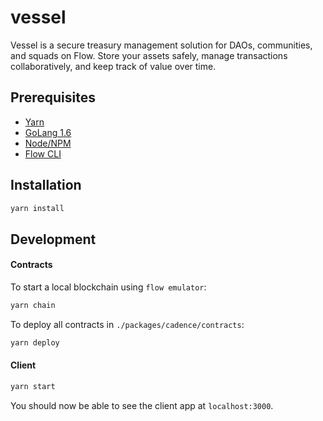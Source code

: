 # vessel

Vessel is a secure treasury management solution for DAOs, communities, and squads on Flow. Store your assets safely, manage transactions collaboratively, and keep track of value over time.

## Prerequisites

- [Yarn](https://classic.yarnpkg.com/lang/en/docs/install)
- [GoLang 1.6](https://golang.org/doc/install)
- [Node/NPM](https://docs.npmjs.com/downloading-and-installing-node-js-and-npm)
- [Flow CLI](https://docs.onflow.org/flow-cli/install/)

## Installation

```bash
yarn install
```

## Development

#### Contracts

To start a local blockchain using `flow emulator`:

```bash
yarn chain
```

To deploy all contracts in `./packages/cadence/contracts`:

```bash
yarn deploy
```

#### Client

```bash
yarn start
```

You should now be able to see the client app at `localhost:3000`.